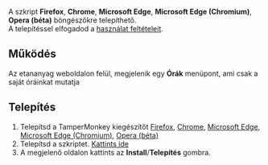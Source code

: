 A szkript **Firefox**,  **Chrome**, **Microsoft Edge**, **Microsoft Edge (Chromium)**, **Opera (béta)** böngészőkre telepíthető.<br>
A telepítéssel elfogadod a [használat feltételeit](https://raw.githubusercontent.com/bembee/SZAMALK_etananyag_orak_SZF1-13-B/master/LICENSE.txt).

## Működés

Az etananyag weboldalon felül, megjelenik egy **Órák** menüpont, ami csak a saját óráinkat mutatja

## Telepítés

1. Telepítsd a TamperMonkey kiegészítőt [Firefox](https://addons.mozilla.org/en-US/firefox/addon/tampermonkey), [Chrome](https://chrome.google.com/webstore/detail/tampermonkey/dhdgffkkebhmkfjojejmpbldmpobfkfo), [Microsoft Edge](https://www.microsoft.com/store/apps/9NBLGGH5162S), [Microsoft Edge (Chromium)](https://microsoftedge.microsoft.com/insider-addons/detail/iikmkjmpaadaobahmlepeloendndfphd?hl=en-US), [Opera (béta)](https://addons.opera.com/hu/extensions/details/tampermonkey-beta)
1. Telepítsd a szkriptet. [Kattints ide](https://github.com/bembee/SZAMALK_etananyag_orak_SZF1-13-B/raw/master/szamalk.user.js)
1. A megjelenő oldalon kattints az **Install**/**Telepítés** gombra.
